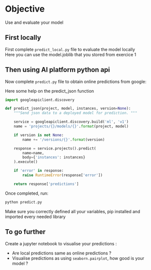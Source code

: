 # Objective

Use and evaluate your model

## First locally

First complete `predict_local.py` file to evaluate the model locally  
Here you can use the model.joblib that you stored from exercice 1

## Then using AI platform python api

Now complete `predict.py` file to obtain online predictions from google:

Here some help on the predict_json function

```python
import googleapiclient.discovery

def predict_json(project, model, instances, version=None):
    """Send json data to a deployed model for prediction. """

    service = googleapiclient.discovery.build('ml', 'v1')
    name = 'projects/{}/models/{}'.format(project, model)

    if version is not None:
        name += '/versions/{}'.format(version)

    response = service.projects().predict(
        name=name,
        body={'instances': instances}
    ).execute()

    if 'error' in response:
        raise RuntimeError(response['error'])

    return response['predictions']
```

Once completed, run:
```bash
python predict.py
```

Make sure you correctly defined all your variables, pip installed and imported every needed library

## To go further

Create a jupyter notebook to visualise your predictions :  
 - Are local predictions same as online predictions ?
 - Visualise predictions as using `seaborn.pairplot`, how good is your model ?
